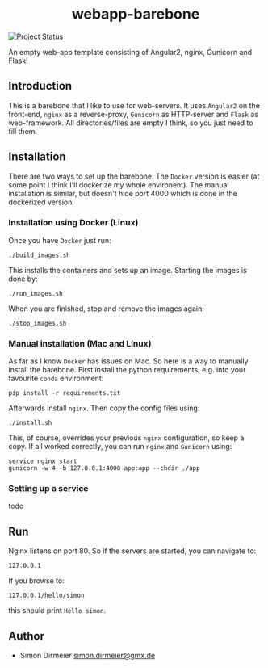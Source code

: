<h1 align="center"> webapp-barebone </h1>

[![Project Status](http://www.repostatus.org/badges/latest/inactive.svg)](http://www.repostatus.org/#inactive)

An empty web-app template consisting of Angular2, nginx, Gunicorn and Flask! 

## Introduction

This is a barebone that I like to use for web-servers. It uses `Angular2` on the front-end, `nginx` as a reverse-proxy, `Gunicorn` as HTTP-server and
`Flask` as web-framework. All directories/files are empty I think, so you just need to fill them.

## Installation

There are two ways to set up the barebone. The `Docker` version is easier (at some point I think I'll dockerize my whole environent).
The manual installation is similar, but doesn't hide port 4000 which is done in the dockerized version.

### Installation using Docker (Linux)

Once you have `Docker` just run:
```shell
./build_images.sh
```
This installs the containers and sets up an image. Starting the images is done by:
```shell
./run_images.sh
```
When you are finished, stop and remove the images again:
```shell
./stop_images.sh
```

### Manual installation (Mac and Linux)

As far as I know `Docker` has issues on Mac. So here is a way to manually install the barebone. First install the python requirements, e.g. into  your favourite `conda` environment:
```shell
pip install -r requirements.txt
```
Afterwards install `nginx`. Then copy the config files using:
```shell
./install.sh
```
This, of course, overrides your previous `nginx` configuration, so keep a copy.
If all worked correctly, you can run `nginx` and `Gunicorn` using:
```shell
service nginx start
gunicorn -w 4 -b 127.0.0.1:4000 app:app --chdir ./app
```

### Setting up a service

todo

## Run

Nginx listens on port 80. So if the servers are started, you can navigate to:
```
127.0.0.1
```
If you browse to:
```
127.0.0.1/hello/simon
```
this should print `Hello simon`.

## Author

* Simon Dirmeier <a href="mailto:simon.dirmeier@gmx.de">simon.dirmeier@gmx.de</a>
